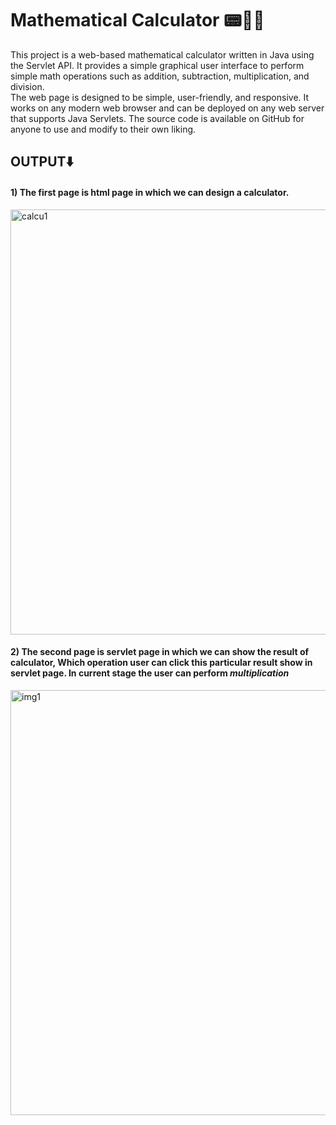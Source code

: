# Mathematical Calculator 📟🧑‍💻
This project is a web-based mathematical calculator written in Java using the Servlet API. It provides a simple graphical user interface to perform simple math operations such as addition, subtraction, multiplication, and division.<br/>
The web page is designed to be simple, user-friendly, and responsive. It works on any modern web browser and can be deployed on any web server that supports Java Servlets. The source code is available on GitHub for anyone to use and modify to their own liking.

<h2>OUTPUT⬇️</h2>

<h4>1) The first page is html page in which we can design a calculator.</h4>

<img width="680" alt="calcu1" src="https://user-images.githubusercontent.com/113874433/211179582-127250c1-0fc4-41cd-8d47-48bfb0b108c1.png">

<h4>2) The second page is servlet page in which we can show the result of calculator, Which operation user can click this particular result show in servlet page. In current stage the user can perform <i>multiplication</i></h4>

<img width="680" alt="img1" src="https://user-images.githubusercontent.com/113874433/211185775-1e3149c7-5070-4514-b3f1-38e8beabe415.png">
